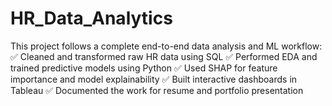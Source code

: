 # HR_Data_Analytics

This project follows a complete end-to-end data analysis and ML workflow:
✅ Cleaned and transformed raw HR data using SQL
✅ Performed EDA and trained predictive models using Python
✅ Used SHAP for feature importance and model explainability
✅ Built interactive dashboards in Tableau
✅ Documented the work for resume and portfolio presentation
